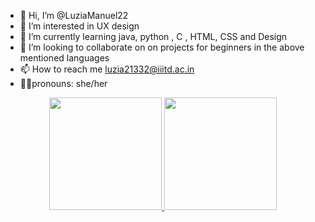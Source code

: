 - 👋 Hi, I’m @LuziaManuel22
- 👀 I’m interested in UX design
- 🌱 I’m currently learning java, python , C , HTML, CSS and Design
- 💞️ I’m looking to collaborate on on projects for beginners in the above mentioned languages
- 📫 How to reach me luzia21332@iiitd.ac.in
- 👩‍🦱pronouns: she/her

<div align="center">
  <a href="https://github.com/LuziaManuel22">
  <img height="180em" src="https://github-readme-stats.vercel.app/api?username=LuziaManuel22&show_icons=true&theme=dracula&include_all_commits=true&count_private=true"/>
  <img height="180em" src="https://github-readme-stats.vercel.app/api/top-langs/?username=LuziaManuel22&layout=compact&langs_count=7&theme=dracula"/>
</div>
